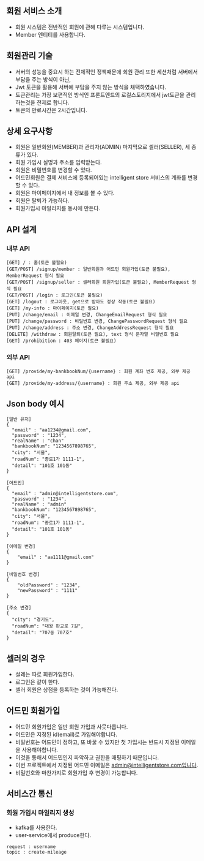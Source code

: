 ## 회원 서비스 소개
* 회원 시스템은 전반적인 회원에 관해 다루는 시스템입니다.
* Member 엔티티를 사용합니다.

## 회원관리 기술
* 서버의 성능을 중요시 하는 전체적인 정책때문에 회원 관리 또한 세션처럼 서버에서 부담을 주는 방식이 아닌,
* Jwt 토큰을 활용해 서버에 부담을 주지 않는 방식을 채택하였습니다.
* 토큰관리는 가장 보편적인 방식인 프론트엔드의 로컬스토리지에서 jwt토큰을 관리하는것을 전제로 합니다.
* 토큰의 만료시간은 2시간입니다.

## 상세 요구사항
* 회원은 일반회원(MEMBER)과 관리자(ADMIN) 마지막으로 셀러(SELLER), 세 종류가 있다.
* 회원 가입시 실명과 주소를 입력받는다.
* 회원은 비밀번호를 변경할 수 있다.
* 어드민회원은 결제 서비스에 등록되어있는 intelligent store 서비스의 계좌를 변경할 수 있다.
* 회원은 마이페이지에서 내 정보를 볼 수 있다.
* 회원은 탈퇴가 가능하다.
* 회원가입시 마일리지를 동시에 만든다.

## API 설계
### 내부 API
```
[GET] / : 홈(토큰 불필요)
[GET/POST] /signup/member : 일반회원과 어드민 회원가입(토큰 불필요), MemberRequest 형식 필요
[GET/POST] /signup/seller : 셀러회원 회원가입(토큰 불필요), MemberRequest 형식 필요
[GET/POST] /login : 로그인(토큰 불필요)
[GET] /logout : 로그아웃, get으로 받아도 정상 작동(토큰 불필요)
[GET] /my-info : 마이페이지(토큰 필요)
[PUT] /change/email : 이메일 변경, ChangeEmailRequest 형식 필요
[PUT] /change/password : 비밀번호 변경, ChangePasswordRequest 형식 필요
[PUT] /change/address : 주소 변경, ChangeAddressRequest 형식 필요
[DELETE] /withdraw : 회원탈퇴(토큰 필요), text 형식 문자열 비밀번호 필요
[GET] /prohibition : 403 페이지(토큰 불필요)
```
### 외부 API
```
[GET] /provide/my-bankbookNum/{username} : 회원 계좌 번호 제공, 외부 제공 api
[GET] /provide/my-address/{username} : 회원 주소 제공, 외부 제공 api
```

## Json body 예시
```
[일반 유저]
{
  "email" : "aa1234@gmail.com",
  "password" : "1234",
  "realName" : "chan"
  "bankbookNum": "1234567898765",
  "city": "서울",
  "roadNum": "종로1가 1111-1",
  "detail": "101호 101동"
}

[어드민]
{
  "email" : "admin@intelligentstore.com",
  "password" : "1234",
  "realName" : "admin"
  "bankbookNum": "1234567898765",
  "city": "서울",
  "roadNum": "종로1가 1111-1",
  "detail": "101호 101동"
}

[이메일 변경]
{
    "email" : "aa1111@gmail.com"
}

[비밀번호 변경]
{
    "oldPassword" : "1234",
    "newPassword" : "1111"
}

[주소 변경]
{
  "city": "경기도",
  "roadNum": "대왕 판교로 7길",
  "detail": "707동 707호"
}
```

## 셀러의 경우
* 설레는 따로 회원가입한다.
* 로그인은 같이 한다.
* 셀러 회원은 상점을 등록하는 것이 가능해진다.

## 어드민 회원가입
* 어드민 회원가입은 일반 회원 가입과 사뭇다릅니다.
* 어드민은 지정된 id(email)로 가입해야합니다.
* 비밀번호는 어드민이 정하고, 또 바꿀 수 있지만 첫 가입시는 반드시 지정된 이메일을 사용해야합니다.
* 이것을 통해서 어드민인지 파악하고 권한을 매핑하기 때문입니다.
* 이번 프로젝트에서 지정된 어드민 이메일은 admin@intelligentstore.com입니다.
* 비밀번호와 마찬가지로 회원가입 후 변경이 가능합니다.

## 서비스간 통신
### 회원 가입시 마일리지 생성
* kafka를 사용한다.
* user-service에서 produce한다.
```
request : username
topic : create-mileage
```